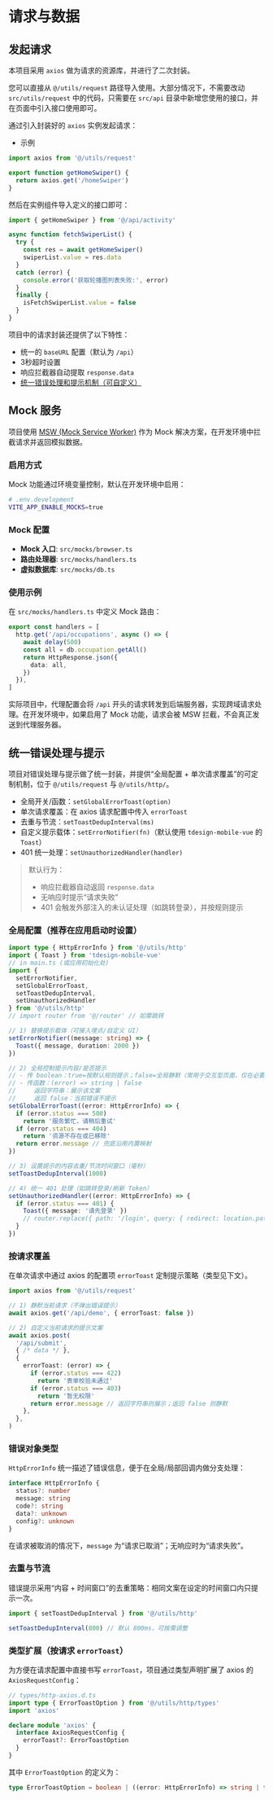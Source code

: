 # 请求与数据

## 发起请求

本项目采用 `axios` 做为请求的资源库，并进行了二次封装。

您可以直接从 `@/utils/request` 路径导入使用。大部分情况下，不需要改动 `src/utils/request` 中的代码，只需要在 `src/api` 目录中新增您使用的接口，并在页面中引入接口使用即可。

通过引入封装好的 `axios` 实例发起请求：

- 示例

```typescript [src/api/activity.ts]
import axios from '@/utils/request'

export function getHomeSwiper() {
  return axios.get('/homeSwiper')
}
```

然后在实例组件导入定义的接口即可：

```typescript [src/hooks/useHomeSwiper.ts]
import { getHomeSwiper } from '@/api/activity'

async function fetchSwiperList() {
  try {
    const res = await getHomeSwiper()
    swiperList.value = res.data
  }
  catch (error) {
    console.error('获取轮播图列表失败:', error)
  }
  finally {
    isFetchSwiperList.value = false
  }
}
```

项目中的请求封装还提供了以下特性：

- 统一的 `baseURL` 配置（默认为 `/api`）
- 3秒超时设置
- 响应拦截器自动提取 `response.data`
- [统一错误处理和提示机制（可自定义）](#error-handling-custom)

## Mock 服务

项目使用 [MSW (Mock Service Worker)](https://mswjs.io/) 作为 Mock 解决方案，在开发环境中拦截请求并返回模拟数据。

### 启用方式

Mock 功能通过环境变量控制，默认在开发环境中启用：

```bash
# .env.development
VITE_APP_ENABLE_MOCKS=true
```

### Mock 配置

- **Mock 入口**: `src/mocks/browser.ts`
- **路由处理器**: `src/mocks/handlers.ts`
- **虚拟数据库**: `src/mocks/db.ts`

### 使用示例

在 `src/mocks/handlers.ts` 中定义 Mock 路由：

```typescript
export const handlers = [
  http.get('/api/occupations', async () => {
    await delay(500)
    const all = db.occupation.getAll()
    return HttpResponse.json({
      data: all,
    })
  }),
]
```

实际项目中，代理配置会将 `/api` 开头的请求转发到后端服务器，实现跨域请求处理。在开发环境中，如果启用了 Mock 功能，请求会被 MSW 拦截，不会真正发送到代理服务器。

<a id="error-handling-custom"></a>

## 统一错误处理与提示

项目对错误处理与提示做了统一封装，并提供“全局配置 + 单次请求覆盖”的可定制机制，位于 `@/utils/request` 与 `@/utils/http/`。

- 全局开关/函数：`setGlobalErrorToast(option)`
- 单次请求覆盖：在 axios 请求配置中传入 `errorToast`
- 去重与节流：`setToastDedupInterval(ms)`
- 自定义提示载体：`setErrorNotifier(fn)`（默认使用 `tdesign-mobile-vue` 的 `Toast`）
- 401 统一处理：`setUnauthorizedHandler(handler)`

> 默认行为：
>
> - 响应拦截器自动返回 `response.data`
> - 无响应时提示“请求失败”
> - 401 会触发外部注入的未认证处理（如跳转登录），并按规则提示

### 全局配置（推荐在应用启动时设置）

```ts
import type { HttpErrorInfo } from '@/utils/http'
import { Toast } from 'tdesign-mobile-vue'
// in main.ts (或应用初始化处)
import {
  setErrorNotifier,
  setGlobalErrorToast,
  setToastDedupInterval,
  setUnauthorizedHandler
} from '@/utils/http'
// import router from '@/router' // 如需跳转

// 1) 替换提示载体（可接入埋点/自定义 UI）
setErrorNotifier((message: string) => {
  Toast({ message, duration: 2000 })
})

// 2) 全局控制提示内容/是否提示
// - 传 boolean：true=按默认规则提示；false=全局静默（常用于交互型页面，仅在必要处按请求覆盖）
// - 传函数：(error) => string | false
//     返回字符串：展示该文案
//     返回 false：当前错误不提示
setGlobalErrorToast((error: HttpErrorInfo) => {
  if (error.status === 500)
    return '服务繁忙，请稍后重试'
  if (error.status === 404)
    return '资源不存在或已移除'
  return error.message // 兜底沿用内置映射
})

// 3) 设置提示的内容去重/节流时间窗口（毫秒）
setToastDedupInterval(1000)

// 4) 统一 401 处理（如跳转登录/刷新 Token）
setUnauthorizedHandler((error: HttpErrorInfo) => {
  if (error.status === 401) {
    Toast({ message: '请先登录' })
    // router.replace({ path: '/login', query: { redirect: location.pathname + location.search } })
  }
})
```

### 按请求覆盖

在单次请求中通过 axios 的配置项 `errorToast` 定制提示策略（类型见下文）。

```ts
import axios from '@/utils/request'

// 1) 静默当前请求（不弹出错误提示）
await axios.get('/api/demo', { errorToast: false })

// 2) 自定义当前请求的提示文案
await axios.post(
  '/api/submit',
  { /* data */ },
  {
    errorToast: (error) => {
      if (error.status === 422)
        return '表单校验未通过'
      if (error.status === 403)
        return '暂无权限'
      return error.message // 返回字符串则展示；返回 false 则静默
    },
  },
)
```

### 错误对象类型

`HttpErrorInfo` 统一描述了错误信息，便于在全局/局部回调内做分支处理：

```ts
interface HttpErrorInfo {
  status?: number
  message: string
  code?: string
  data?: unknown
  config?: unknown
}
```

在请求被取消的情况下，`message` 为“请求已取消”；无响应时为“请求失败”。

### 去重与节流

错误提示采用“内容 + 时间窗口”的去重策略：相同文案在设定的时间窗口内只提示一次。

```ts
import { setToastDedupInterval } from '@/utils/http'

setToastDedupInterval(800) // 默认 800ms，可按需调整
```

### 类型扩展（按请求 `errorToast`）

为方便在请求配置中直接书写 `errorToast`，项目通过类型声明扩展了 axios 的 `AxiosRequestConfig`：

```ts
// types/http-axios.d.ts
import type { ErrorToastOption } from '@/utils/http/types'
import 'axios'

declare module 'axios' {
  interface AxiosRequestConfig {
    errorToast?: ErrorToastOption
  }
}
```

其中 `ErrorToastOption` 的定义为：

```ts
type ErrorToastOption = boolean | ((error: HttpErrorInfo) => string | false)
```
